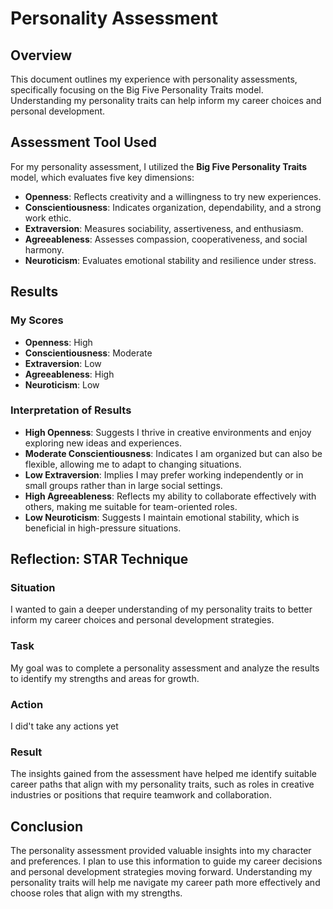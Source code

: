 # Personality Assessment

## Overview

This document outlines my experience with personality assessments, specifically focusing on the Big Five Personality Traits model. Understanding my personality traits can help inform my career choices and personal development.

## Assessment Tool Used

For my personality assessment, I utilized the **Big Five Personality Traits** model, which evaluates five key dimensions:

- **Openness**: Reflects creativity and a willingness to try new experiences.
- **Conscientiousness**: Indicates organization, dependability, and a strong work ethic.
- **Extraversion**: Measures sociability, assertiveness, and enthusiasm.
- **Agreeableness**: Assesses compassion, cooperativeness, and social harmony.
- **Neuroticism**: Evaluates emotional stability and resilience under stress.

## Results

### My Scores
- **Openness**: High
- **Conscientiousness**: Moderate
- **Extraversion**: Low
- **Agreeableness**: High
- **Neuroticism**: Low

### Interpretation of Results
- **High Openness**: Suggests I thrive in creative environments and enjoy exploring new ideas and experiences.
- **Moderate Conscientiousness**: Indicates I am organized but can also be flexible, allowing me to adapt to changing situations.
- **Low Extraversion**: Implies I may prefer working independently or in small groups rather than in large social settings.
- **High Agreeableness**: Reflects my ability to collaborate effectively with others, making me suitable for team-oriented roles.
- **Low Neuroticism**: Suggests I maintain emotional stability, which is beneficial in high-pressure situations.

## Reflection: STAR Technique

### Situation
I wanted to gain a deeper understanding of my personality traits to better inform my career choices and personal development strategies.

### Task
My goal was to complete a personality assessment and analyze the results to identify my strengths and areas for growth.

### Action
I did't take any actions yet
### Result
The insights gained from the assessment have helped me identify suitable career paths that align with my personality traits, such as roles in creative industries or positions that require teamwork and collaboration.

## Conclusion
The personality assessment provided valuable insights into my character and preferences. I plan to use this information to guide my career decisions and personal development strategies moving forward. Understanding my personality traits will help me navigate my career path more effectively and choose roles that align with my strengths.
